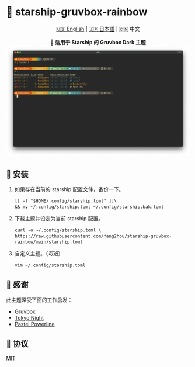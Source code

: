 # 🌈 starship-gruvbox-rainbow

<center>
    <div>
       <a href="README.md">🇺🇸 English</a> | <a href="README_JP.md">🇯🇵 日本語</a> | 🇨🇳 中文
   </div>
    <br>
    <b>🎨 适用于 Starship 的 Gruvbox Dark 主题</b>
    <img src="screenshot.png" />
</center>

## 🚚 安装

1. 如果存在当前的 starship 配置文件，备份一下。

   ```shell
   [[ -f "$HOME/.config/starship.toml" ]]\
   && mv ~/.config/starship.toml ~/.config/starship.bak.toml
   ```

2. 下载主题并设定为当前 starship 配置。

   ```shell
   curl -o ~/.config/starship.toml \
   https://raw.githubusercontent.com/fang2hou/starship-gruvbox-rainbow/main/starship.toml
   ```

3. 自定义主题。（_可选_）

   ```shell
   vim ~/.config/starship.toml
   ```

## 💖 感谢

此主题深受下面的工作启发：

- [Gruvbox](https://github.com/morhetz/gruvbox)
- [Tokyo Night](https://starship.rs/presets/tokyo-night.html)
- [Pastel Powerline](https://starship.rs/presets/pastel-powerline.html)

## 🪪 协议

[MIT](LICENSE)
